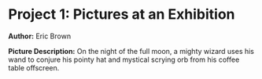 # Project 1: Pictures at an Exhibition

**Author:** Eric Brown

**Picture Description:** On the night of the full moon, a mighty wizard uses his wand to conjure his pointy hat and mystical scrying orb from his coffee table offscreen. 
 
